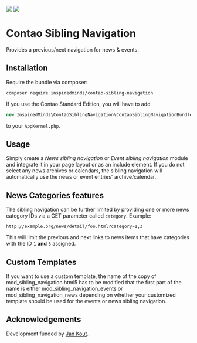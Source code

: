 [![](https://img.shields.io/packagist/v/inspiredminds/contao-sibling-navigation.svg)](https://packagist.org/packages/inspiredminds/contao-sibling-navigation)
[![](https://img.shields.io/packagist/dt/inspiredminds/contao-sibling-navigation.svg)](https://packagist.org/packages/inspiredminds/contao-sibling-navigation)


Contao Sibling Navigation
=====================

Provides a previous/next navigation for news & events.


## Installation

Require the bundle via composer:
```
composer require inspiredminds/contao-sibling-navigation
```
If you use the Contao Standard Edition, you will have to add
```php
new InspiredMinds\ContaoSiblingNavigation\ContaoSiblingNavigationBundle()
```
to your `AppKernel.php`.


## Usage

Simply create a _News sibling navigation_ or _Event sibling navigation_ module and integrate it in your page layout or as an include element. If you do not select any news archives or calendars, the sibling navigation will automatically use the news or event entries' archive/calendar.


## News Categories features

The sibling navigation can be further limited by providing one or more news category IDs via a GET parameter called `category`. Example:
```
http://example.org/news/detail/foo.html?category=1,3
```
This will limit the previous and next links to news items that have categories with the ID `1` __and__ `3` assigned.


## Custom Templates

If you want to use a custom template, the name of the copy of mod_sibling_navigation.html5 has to be modified that the first part of the name is either mod_sibling_navigation_events or mod_sibling_navigation_news depending on whether your customized template should be used for the events or news sibling navigation.


## Acknowledgements

Development funded by [Jan Kout](https://www.jankout.eu).
